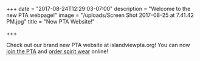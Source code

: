 +++
date = "2017-08-24T12:29:03-07:00"
description = "Welcome to the new PTA webpage!"
image = "/uploads/Screen Shot 2017-08-25 at 7.41.42 PM.jpg"
title = "New PTA Website!"

+++


Check out our brand new PTA website at islandviewpta.org! You can now [join the PTA](/membership/) and [order spirit wear](/shop/) online!